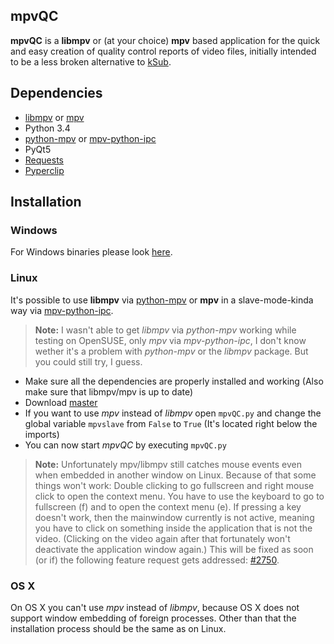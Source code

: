 ## mpvQC

**mpvQC** is a **libmpv** or (at your choice) **mpv** based application for the quick and easy creation of quality control reports of video files, initially intended to be a less broken alternative to [kSub](http://dakoworks.ath.cx/projects/ksub).

## Dependencies

- [libmpv](https://github.com/mpv-player/mpv) or [mpv](https://mpv.io/installation/)
- Python 3.4
- [python-mpv](https://github.com/jaseg/python-mpv) or [mpv-python-ipc](https://github.com/siikamiika/mpv-python-ipc)
- PyQt5
- [Requests](https://github.com/kennethreitz/requests)
- [Pyperclip](https://github.com/asweigart/pyperclip)

## Installation

### Windows

For Windows binaries please look [here](https://mpvqc.rekt.cc/download/).

### Linux

It's possible to use **libmpv** via [python-mpv](https://github.com/jaseg/python-mpv) or **mpv** in a slave-mode-kinda way via [mpv-python-ipc](https://github.com/siikamiika/mpv-python-ipc).

> **Note:** I wasn't able to get _libmpv_ via _python-mpv_ working while testing on OpenSUSE, only _mpv_ via _mpv-python-ipc_, I don't know wether it's a problem with _python-mpv_ or the _libmpv_ package. But you could still try, I guess.

- Make sure all the dependencies are properly installed and working (Also make sure that libmpv/mpv is up to date)
- Download [master](https://github.com/Frechdachs/mpvQC/archive/master.zip)
- If you want to use _mpv_ instead of _libmpv_ open `mpvQC.py` and change the global variable `mpvslave` from `False` to `True` (It's located right below the imports)
- You can now start _mpvQC_ by executing `mpvQC.py`

> **Note:** Unfortunately mpv/libmpv still catches mouse events even when embedded in another window on Linux. Because of that some things won't work: Double clicking to go fullscreen and right mouse click to open the context menu. You have to use the keyboard to go to fullscreen (f) and to open the context menu (e). If pressing a key doesn't work, then the mainwindow currently is not active, meaning you have to click on something inside the application that is not the video. (Clicking on the video again after that fortunately won't deactivate the application window again.) This will be fixed as soon (or if) the following feature request gets addressed: [#2750](https://github.com/mpv-player/mpv/issues/2750).

### OS X

On OS X you can't use _mpv_ instead of _libmpv_, because OS X does not support window embedding of foreign processes. Other than that the installation process should be the same as on Linux.
